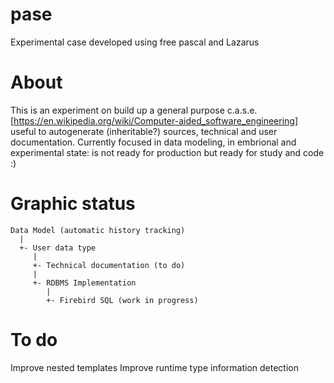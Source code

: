 # pase
Experimental case developed using free pascal and Lazarus


# About
This is an experiment on build up a general purpose c.a.s.e. [https://en.wikipedia.org/wiki/Computer-aided_software_engineering] 
useful to autogenerate (inheritable?) sources, technical and user documentation.
Currently focused in data modeling, in embrional and experimental state: is not ready for production but ready for study and code :)

# Graphic status
    Data Model (automatic history tracking) 
      |
      +- User data type 
         |
         +- Technical documentation (to do)
         |
         +- RDBMS Implementation
            |
            +- Firebird SQL (work in progress)

# To do
Improve nested templates
Improve runtime type information detection
